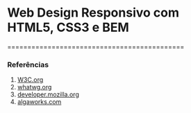 # Web Design Responsivo com HTML5, CSS3 e BEM
============================================
### Referências
  1. [W3C.org](https://www.w3.org/)
  2. [whatwg.org](https://whatwg.org/)
  3. [developer.mozilla.org](https://developer.mozilla.org/pt-BR/)
  4. [algaworks.com](https://app.algaworks.com/meus-cursos/html-css-bem)